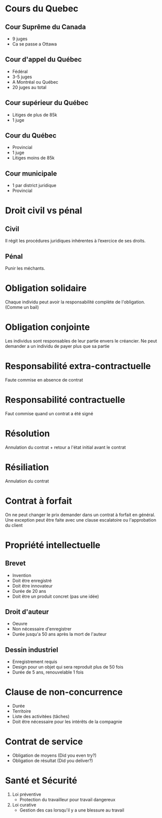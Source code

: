 # Cours du Quebec
## Cour Suprême du Canada
* 9 juges
* Ca se passe a Ottawa

## Cour d'appel du Québec
* Fédéral
* 3-5 juges
* A Montréal ou Québec
* 20 juges au total

## Cour supérieur du Québec
* Litiges de plus de 85k
* 1 juge

## Cour du Québec
* Provincial
* 1 juge
* Litiges moins de 85k

## Cour municipale
* 1 par district juridique
* Provincial

# Droit civil vs pénal
## Civil
Il régit les procédures juridiques inhérentes à l’exercice de ses droits.

## Pénal
Punir les méchants.

# Obligation solidaire
Chaque individu peut avoir la responsabilité complète de l'obligation. (Comme un bail)

# Obligation conjointe
Les individus sont responsables de leur partie envers le créancier. Ne peut demander a un individu de payer plus que sa partie

# Responsabilité extra-contractuelle
Faute commise en absence de contrat

# Responsabilité contractuelle
Faut commise quand un contrat a été signé

# Résolution
Annulation du contrat + retour a l'état initial avant le contrat

# Résiliation
Annulation du contrat

# Contrat à forfait
On ne peut changer le prix demander dans un contrat à forfait en général. Une exception peut être faite avec une clause escalatoire ou l'approbation du client

# Propriété intellectuelle
## Brevet
* Invention
* Doit être enregistré
* Doit être innovateur
* Durée de 20 ans
* Doit être un produit concret (pas une idée)

## Droit d'auteur
* Oeuvre
* Non nécessaire d'enregistrer
* Durée jusqu'a 50 ans après la mort de l'auteur

## Dessin industriel
* Enregistrement requis
* Design pour un objet qui sera reproduit plus de 50 fois
* Durée de 5 ans, renouvelable 1 fois

# Clause de non-concurrence
* Durée
* Territoire
* Liste des activitées (tâches)
* Doit être nécessaire pour les intérêts de la compagnie

# Contrat de service
* Obligation de moyens (Did you even try?)
* Obligation de résultat (Did you deliver?)

# Santé et Sécurité
1. Loi préventive
    * Protection du travailleur pour travail dangereux
2. Loi curative
    * Gestion des cas lorsqu'il y a une blessure au travail